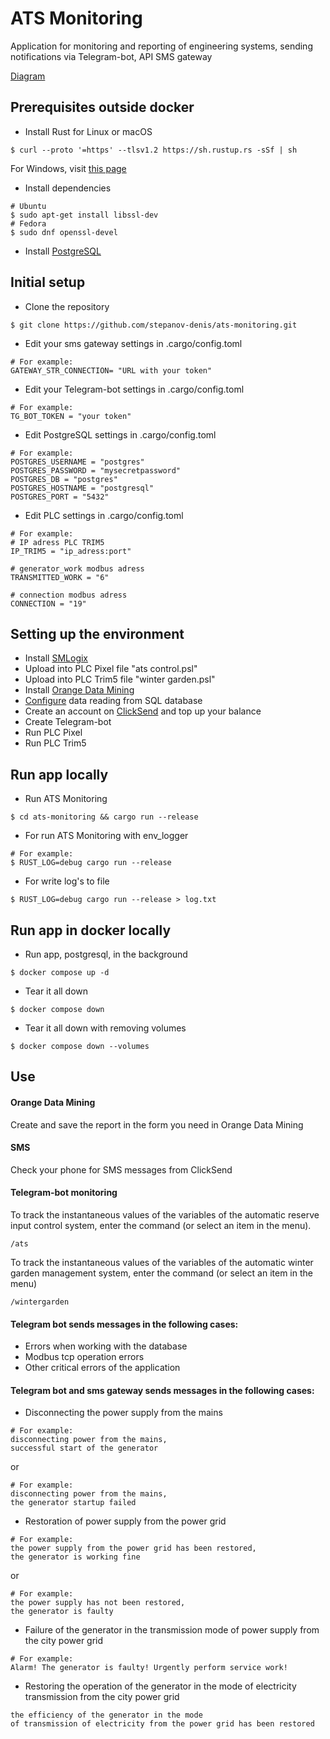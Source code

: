# ATS Monitoring
Application for monitoring and reporting of engineering systems, sending notifications via Telegram-bot, API SMS gateway

[Diagram](https://viewer.diagrams.net/?tags=%7B%7D&highlight=0000ff&edit=_blank&layers=1&nav=1&title=diagram%20ats-monitoring.drawio.xml#R7Vtbd9o4EP41eUyPL9jAY4A27W6yS0q23T4KWzFqbMkry0Dy63dkyxjjSygQII3PySFoJEuj0cw3n8f4whwGy2uOwtktc7F%2FYWju8sIcXRhGt2fApxQ8pQK7b6YCjxM3Fem5YEKesRJqShoTF0eFgYIxX5CwKHQYpdgRBRninC2Kwx6YX1w1RB4uCSYO8svS78QVMyXVNS3v%2BIyJN1NL9yzVMUXOo8dZTNV6lFGc9gQom0YNjWbIZYs1kfnxwhxyxkT6LVgOsS%2Btmlksve5TTe9KZY6p2OaCiMSe9zz69DzrTgfBgHvDuz8u%2B%2Bksc%2BTHyhRKWfGU2Qa7YCrVZFzMmMco8j%2Fm0kGyfyyX0aCVj7lhLAShDsKfWIgnde4oFgxEMxH4qveBUaE6dRva5a2p3UYs5o7Sy%2BzrloZ7nd6DbvU6mnOZOQ7iHhYNe%2B6k4%2BS%2B1iZXRrvGLMCCP8EAjn0kyLzoIkh5mrcal5scviirV59AncYF69s%2B6D5wybxwCvZ%2FsfSTxFKXUWKqKxgARlrmnVI9n3i0cIUDNsR8fZDtqf9%2BNuMuS6WzfKFhLC93SSQ4mcaCMCqbeE7gnNQSYJd0leLKIE62mUk3%2FG6OuSAQoldqS0I60yDboNqWOYhC5BDq3Seu1ssFN%2FhBOoGRS76q%2BNUT2QyFciEnnkoXjpT3aYntOWCM3Ig5AoeTYZx6qNKtU3Teovevolw2HBYQR3330RT7gxVcDJnPQP1RAhhwmeDscYU9WUx8QgHxJaR%2Bw9xFFG2EilEbJ9J2eNno3VlvBk8Kubuquchh0DSVbLaGgCtY2ycgKsPTqA2KsNJPA4h3QlMntaWPalr%2BuVdoTOtiJctf2YV6%2FRzge3Sb8NLtqvC6up%2BsRUs6VymIamKrpD3Iwk3ZjFdaxpfBU7unFJx%2B9arY35T4ZFcwqrbWmC3kcWpRHIYQNi9aqLz%2BoTW6xhRzJBg%2FB2X%2BGU%2FOQY3xDeCCNiZLSSF%2FXR0Qlj3phVSSuWrioMBQAB4f%2FASlH4gEp3U4dzkL7zMKoTWRkV8A2b5VAFndLKOs3qtA2dXAg6Osbr5d5tfE6l5kf7p%2BKvrXpHYtBTw2oftO0tk1D3EX05bCvT0KZ9on53DWHhwuZW8pZ0vll4nf5Pwu7QPriEvlS7JvZza3WxobwiDOpCUcNCUUix0Y2ZRvy9HeCAFLUvs9J4F1Dkzj219SnQjzOeaNJn9X5KNjnJ58aCV8CJg7jSPpPcMxzPllXLKjjPeq7LGO69Jkm0knIK6bkJViVjHLWcVcofgGtHMmkEDT1RIhgyyZGMUawB%2FsZqh9sC4sUHMIbT1vw58czgXABUyNSHKMGEVigaPMkbciQNsfuNHfyAd6xYFX5gP7tc67%2B5uRTX3bWqNunYpt3g6%2FjqhGNH%2Fw0%2Bj4f975wY%2FPl%2BdxDmBu%2FvSvvB6CRDV%2FrPeNlmrytPW03hpjSC84Cf1mhNzpECutdl53DHp91Xg%2F6j9RiVLjjAW12bGl%2BGdA8W3r5BQ%2F29fb4PhHq9jeMAiG7VjnK5Vzy6R%2F17282m0Ci4TH8eTu5jCsPJck9XLtllEiGAcwaZz%2FRXp%2FbkTe7n4oUvluBbMzTOuoVL5cwGqp%2FKtReVs7OZWvL%2B3sWXhk%2FDGCs0keILfc43y5R79zeu5ht9yjqiTpE0xFY857t5wjrQXOCV4cqhaYS%2F7miMKtoaGNILVI%2FkHo7889dK0iFx2bfPRKONByjkNzjl6%2FfM72K1GO6vJL1TPSk1YPja0LT031pJfrTicrPDWpfXDmdzX%2BAn2TW3nr5iGBF6j%2BtzstAzwBA7ROWn2q9MW2%2BFRDAJ3HCaZuywErgcZxIKyaCfKuj4LPjK9ZJ64VNeazg2eQ8Sx57aLNGeebM45bNah2vzZpNASPRuNg2j6xqJ53Esh6doCjSL5I9i7zx5Hv96sjuPyj5fZ%2Bf9%2Bj7lhFpO5W%2FDi9e9T7%2FfIjhuvJbXvAux6wfbyCDjTzF1qTvrX3hc2P%2FwM%3D)
## Prerequisites outside docker
* Install Rust for Linux or macOS
```
$ curl --proto '=https' --tlsv1.2 https://sh.rustup.rs -sSf | sh
```
For Windows, visit [this page](https://www.rust-lang.org/tools/install)
* Install dependencies
```
# Ubuntu
$ sudo apt-get install libssl-dev
# Fedora
$ sudo dnf openssl-devel
```
* Install [PostgreSQL](https://www.postgresql.org/download/)
## Initial setup
* Clone the repository
```
$ git clone https://github.com/stepanov-denis/ats-monitoring.git
```
* Edit your sms gateway settings in .cargo/config.toml
```
# For example:
GATEWAY_STR_CONNECTION= "URL with your token"
```
* Edit your Telegram-bot settings in .cargo/config.toml
```
# For example:
TG_BOT_TOKEN = "your token"
```
* Edit PostgreSQL settings in .cargo/config.toml
```
# For example:
POSTGRES_USERNAME = "postgres"
POSTGRES_PASSWORD = "mysecretpassword"
POSTGRES_DB = "postgres"
POSTGRES_HOSTNAME = "postgresql"
POSTGRES_PORT = "5432"
```
* Edit PLC settings in .cargo/config.toml
```
# For example:
# IP adress PLC TRIM5
IP_TRIM5 = "ip_adress:port"

# generator_work modbus adress
TRANSMITTED_WORK = "6"

# connection modbus adress
CONNECTION = "19"
```
## Setting up the environment
* Install [SMLogix](https://segnetics.com/ru/smlogix)
* Upload into PLC Pixel file "ats control.psl"
* Upload into PLC Trim5 file "winter garden.psl"
* Install [Orange Data Mining](https://orangedatamining.com/download/#linux)
* [Сonfigure](https://orangedatamining.com/widget-catalog/data/sqltable/) data reading from SQL database
* Create an account on [ClickSend](https://www.clicksend.com/) and top up your balance
* Create Telegram-bot
* Run PLC Pixel
* Run PLC Trim5
## Run app locally
* Run ATS Monitoring
```
$ cd ats-monitoring && cargo run --release
```
* For run ATS Monitoring with env_logger
```
# For example:
$ RUST_LOG=debug cargo run --release
```
* For write log's to file
```
$ RUST_LOG=debug cargo run --release > log.txt
```
## Run app in docker locally
* Run app, postgresql, in the background
```
$ docker compose up -d
```
* Tear it all down
```
$ docker compose down
```
* Tear it all down with removing volumes
```
$ docker compose down --volumes
```
## Use
#### Orange Data Mining
Сreate and save the report in the form you need in Orange Data Mining
#### SMS
Check your phone for SMS messages from ClickSend
#### Telegram-bot monitoring
To track the instantaneous values of the variables of the automatic reserve input control system, enter the command (or select an item in the menu).
```
/ats
```
To track the instantaneous values of the variables of the automatic winter garden management system, enter the command (or select an item in the menu)
```
/wintergarden
```
#### Telegram bot sends messages in the following cases:
* Errors when working with the database
* Modbus tcp operation errors
* Other critical errors of the application
#### Telegram bot and sms gateway sends messages in the following cases:
* Disconnecting the power supply from the mains
```
# For example:
disconnecting power from the mains,
successful start of the generator
```
or
```
# For example:
disconnecting power from the mains,
the generator startup failed
```
* Restoration of power supply from the power grid
```
# For example:
the power supply from the power grid has been restored,
the generator is working fine
```
or
```
# For example:
the power supply has not been restored,
the generator is faulty
```
* Failure of the generator in the transmission mode of power supply from the city power grid
```
# For example:
Alarm! The generator is faulty! Urgently perform service work!
```
* Restoring the operation of the generator in the mode of electricity transmission from the city power grid
```
the efficiency of the generator in the mode 
of transmission of electricity from the power grid has been restored
```